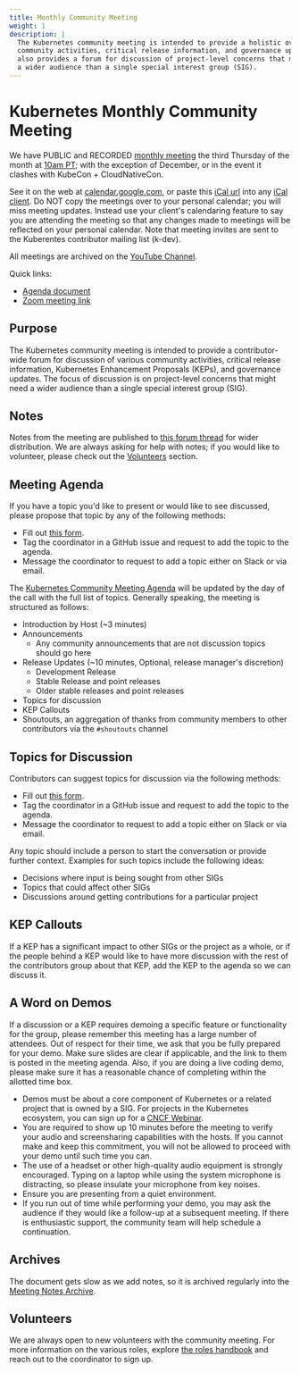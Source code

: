 ```yaml
---
title: Monthly Community Meeting
weight: 1
description: |
  The Kubernetes community meeting is intended to provide a holistic overview of
  community activities, critical release information, and governance updates. It
  also provides a forum for discussion of project-level concerns that might need
  a wider audience than a single special interest group (SIG).
---
```


# Kubernetes Monthly Community Meeting

We have PUBLIC and RECORDED [monthly meeting][community-meeting] the third
Thursday of the month at [10am PT]; with the exception of December, or in the
event it clashes with KubeCon + CloudNativeCon.
 
See it on the web at [calendar.google.com], or paste this [iCal url] into any
[iCal client]. Do NOT copy the meetings over to your personal calendar; you will
miss meeting updates. Instead use your client's calendaring feature to say you
are attending the meeting so that any changes made to meetings will be reflected
on your personal calendar. Note that meeting invites are sent to the Kuberentes
contributor mailing list (k-dev).

All meetings are archived on the [YouTube Channel].

Quick links:

- [Agenda document][agenda]
- [Zoom meeting link][community-meeting]

## Purpose

The Kubernetes community meeting is intended to provide a contributor-wide forum
for discussion of various community activities, critical release information, 
Kubernetes Enhancement Proposals (KEPs), and governance updates. The focus of
discussion is on project-level concerns that might need a wider audience than a
single special interest group (SIG).

## Notes

Notes from the meeting are published to [this forum thread] for wider
distribution. We are always asking for help with notes; if you would like to
volunteer, please check out the [Volunteers](#volunteers) section.

## Meeting Agenda

If you have a topic you'd like to present or would like to see discussed,
please propose that topic by any of the following methods:
* Fill out [this form].
* Tag the coordinator in a GitHub issue and request to add the topic to the
  agenda.
* Message the coordinator to request to add a topic either on Slack or via
  email.

The [Kubernetes Community Meeting Agenda][agenda] will be updated by the day of
the call with the full list of topics. Generally speaking, the meeting is
structured as follows:

- Introduction by Host (~3 minutes)
- Announcements
  - Any community announcements that are not discussion topics should go here
- Release Updates (~10 minutes, Optional, release manager's discretion)
  - Development Release
  - Stable Release and point releases
  - Older stable releases and point releases
- Topics for discussion
- KEP Callouts
- Shoutouts, an aggregation of thanks from community members to other
  contributors via the `#shoutouts` channel 

## Topics for Discussion

Contributors can suggest topics for discussion via the following methods:
* Fill out [this form].
* Tag the coordinator in a GitHub issue and request to add the topic to the
  agenda.
* Message the coordinator to request to add a topic either on Slack or via
  email.

Any topic should include a person to start the conversation or provide further
context. Examples for such topics include the following ideas:

- Decisions where input is being sought from other SIGs
- Topics that could affect other SIGs
- Discussions around getting contributions for a particular project

## KEP Callouts

If a KEP has a significant impact to other SIGs or the project as a whole, or
if the people behind a KEP would like to have more discussion with the rest of
the contributors group about that KEP, add the KEP to the agenda so we can
discuss it.

## A Word on Demos

If a discussion or a KEP requires demoing a specific feature or functionality
for the group, please remember this meeting has a large number of attendees.
Out of respect for their time, we ask that you be fully prepared for your demo.
Make sure slides are clear if applicable, and the link to them is posted in the
meeting agenda. Also, if you are doing a live coding demo, please make sure it
has a reasonable chance of completing within the allotted time box.

- Demos must be about a core component of Kubernetes or a related project that
  is owned by a SIG. For projects in the Kubernetes ecosystem, you can sign up
  for a [CNCF Webinar].
- You are required to show up 10 minutes before the meeting to verify your audio
  and screensharing capabilities with the hosts. If you cannot make and keep
  this commitment, you will not be allowed to proceed with your demo until such
  time you can.
- The use of a headset or other high-quality audio equipment is strongly
  encouraged. Typing on a laptop while using the system microphone is
  distracting, so please insulate your microphone from key noises.
- Ensure you are presenting from a quiet environment.
- If you run out of time while performing your demo, you may ask the audience
  if they would like a follow-up at a subsequent meeting. If there is
  enthusiastic support, the community team will help schedule a continuation.


## Archives

The document gets slow as we add notes, so it is archived regularly into the
[Meeting Notes Archive].

## Volunteers
We are always open to new volunteers with the community meeting. For more
information on the various roles, explore [the roles handbook] and reach out to
the coordinator to sign up.


[community-meeting]: https://zoom.us/j/91768411674?pwd=MVpqL0ZHbGFYMnpXVXpybTBvalFRQT09
[10am PT]: http://www.thetimezoneconverter.com/?t=10:00&tz=PT%20%28Pacific%20Time%29
[calendar.google.com]: https://calendar.google.com/calendar/embed?src=calendar%40kubernetes.io
[iCal url]: https://calendar.google.com/calendar/ical/calendar%40kubernetes.io/public/basic.ics
[iCal client]: https://en.wikipedia.org/wiki/ICalendar
[YouTube Channel]: https://www.youtube.com/playlist?list=PL69nYSiGNLP1pkHsbPjzAewvMgGUpkCnJ
[agenda]: http://bit.ly/k8scommunity
[this forum thread]: https://discuss.kubernetes.io/t/kubernetes-weekly-community-meeting-notes/35/53
[CNCF Webinar]: https://www.cncf.io/webinars/
[Meeting Notes Archive]: https://git.kubernetes.io/community/communication/meeting-notes-archive
[this form]: https://forms.gle/KSy3dm43P1LA3U9E8
[the roles handbook]: sig-contributor-experience/role-handbooks/community-meeting-roles.md